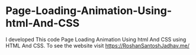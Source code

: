 # Page-Loading-Animation-Using-html-And-CSS
I developed This code Page Loading Animation Using html And CSS using HTML And CSS. To see the website visit https://RoshanSantoshJadhav.me/
